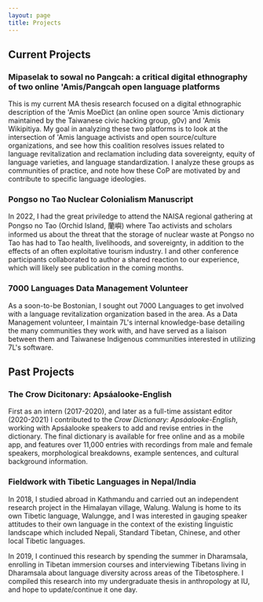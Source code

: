 ```yaml
---
layout: page
title: Projects
---
```


## Current Projects
### Mipaselak to sowal no Pangcah: a critical digital ethnography of two online 'Amis/Pangcah open language platforms
This is my current MA thesis research focused on a digital ethnographic description of the 'Amis MoeDict (an online open source 'Amis dictionary maintained by the Taiwanese civic hacking group, g0v) and 'Amis Wikipitiya. My goal in analyzing these two platforms is to look at the intersection of 'Amis language activists and open source/culture organizations, and see how this coalition resolves issues related to language revitalization and reclamation including data sovereignty, equity of language varieties, and language standardization. I analyze these groups as communities of practice, and note how these CoP are motivated by and contribute to specific language ideologies.

### Pongso no Tao Nuclear Colonialism Manuscript
In 2022, I had the great priviledge to attend the NAISA regional gathering at Pongso no Tao (Orchid Island, 蘭嶼) where Tao activists and scholars informed us about the threat that the storage of nuclear waste at Pongso no Tao has had to Tao health, livelihoods, and sovereignty, in addition to the effects of an often exploitative tourism industry. I and other conference participants collaborated to author a shared reaction to our experience, which will likely see publication in the coming months.

### 7000 Languages Data Management Volunteer 
As a soon-to-be Bostonian, I sought out 7000 Languages to get involved with a language revitalization organization based in the area. As a Data Management volunteer, I maintain 7L's internal knowledge-base detailing the many communities they work with, and have served as a liaison between them and Taiwanese Indigenous communities interested in utilizing 7L's software.

## Past Projects
### The Crow Dicitonary: Apsáalooke-English
First as an intern (2017-2020), and later as a full-time assistant editor (2020-2021) I contributed to the _Crow Dictionary: Apsáalooke-English_, working with Apsáalooke speakers to add and revise entries in the dictionary. The final dictionary is available for free online and as a mobile app, and features over 11,000 entries with recordings from male and female speakers, morphological breakdowns, example sentences, and cultural background information.

### Fieldwork with Tibetic Languages in Nepal/India
In 2018, I studied abroad in Kathmandu and carried out an independent research project in the Himalayan village, Walung. Walung is home to its own Tibetic language, Walungge, and I was interested in gauging speaker attitudes to their own language in the context of the existing linguistic landscape which included Nepali, Standard Tibetan, Chinese, and other local Tibetic languages. 

In 2019, I continued this research by spending the summer in Dharamsala, enrolling in Tibetan immersion courses and interviewing Tibetans living in Dharamsala about language diversity across areas of the Tibetosphere. I compiled this research into my undergraduate thesis in anthropology at IU, and hope to update/continue it one day.
